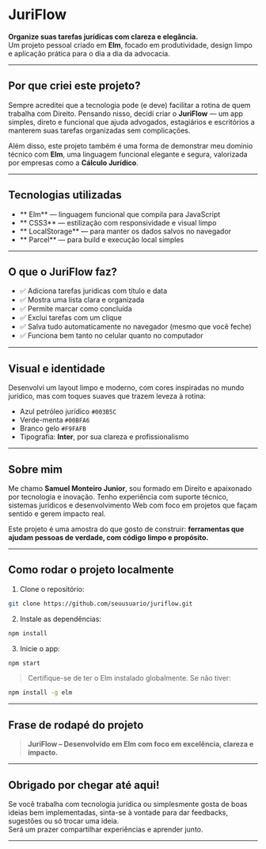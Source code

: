 
# JuriFlow

**Organize suas tarefas jurídicas com clareza e elegância.**  
Um projeto pessoal criado em **Elm**, focado em produtividade, design limpo e aplicação prática para o dia a dia da advocacia.

---

## Por que criei este projeto?

Sempre acreditei que a tecnologia pode (e deve) facilitar a rotina de quem trabalha com Direito. Pensando nisso, decidi criar o **JuriFlow** — um app simples, direto e funcional que ajuda advogados, estagiários e escritórios a manterem suas tarefas organizadas sem complicações.

Além disso, este projeto também é uma forma de demonstrar meu domínio técnico com **Elm**, uma linguagem funcional elegante e segura, valorizada por empresas como a **Cálculo Jurídico**.

---

##  Tecnologias utilizadas

- ** Elm** — linguagem funcional que compila para JavaScript
- ** CSS3** — estilização com responsividade e visual limpo
- ** LocalStorage** — para manter os dados salvos no navegador
- ** Parcel** — para build e execução local simples

---

## O que o JuriFlow faz?

- ✅ Adiciona tarefas jurídicas com título e data
- ✅ Mostra uma lista clara e organizada
- ✅ Permite marcar como concluída
- ✅ Exclui tarefas com um clique
- ✅ Salva tudo automaticamente no navegador (mesmo que você feche)
- ✅ Funciona bem tanto no celular quanto no computador

---

## Visual e identidade

Desenvolvi um layout limpo e moderno, com cores inspiradas no mundo jurídico, mas com toques suaves que trazem leveza à rotina:

- Azul petróleo jurídico `#003B5C`
- Verde-menta `#00BFA6`
- Branco gelo `#F9FAFB`
- Tipografia: **Inter**, por sua clareza e profissionalismo

---

## Sobre mim

Me chamo **Samuel Monteiro Junior**, sou formado em Direito e apaixonado por tecnologia e inovação. Tenho experiência com suporte técnico, sistemas jurídicos e desenvolvimento Web com foco em projetos que façam sentido e gerem impacto real.

Este projeto é uma amostra do que gosto de construir: **ferramentas que ajudam pessoas de verdade, com código limpo e propósito.**

---

## Como rodar o projeto localmente

1. Clone o repositório:
```bash
git clone https://github.com/seuusuario/juriflow.git
```

2. Instale as dependências:
```bash
npm install
```

3. Inicie o app:
```bash
npm start
```

> Certifique-se de ter o Elm instalado globalmente. Se não tiver:
```bash
npm install -g elm
```

---

## Frase de rodapé do projeto

> **JuriFlow – Desenvolvido em Elm com foco em excelência, clareza e impacto.**

---

## Obrigado por chegar até aqui!

Se você trabalha com tecnologia jurídica ou simplesmente gosta de boas ideias bem implementadas, sinta-se à vontade para dar feedbacks, sugestões ou só trocar uma ideia.  
Será um prazer compartilhar experiências e aprender junto.

---
